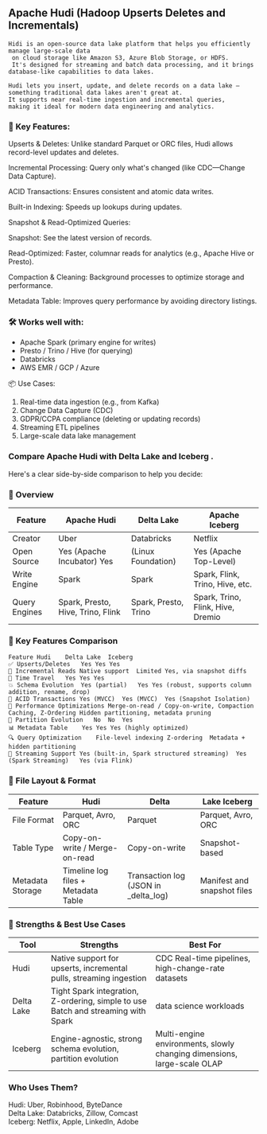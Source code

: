 ## Apache Hudi (Hadoop Upserts Deletes and Incrementals) 
```
Hidi is an open-source data lake platform that helps you efficiently manage large-scale data
 on cloud storage like Amazon S3, Azure Blob Storage, or HDFS.
 It's designed for streaming and batch data processing, and it brings database-like capabilities to data lakes.

Hudi lets you insert, update, and delete records on a data lake —
something traditional data lakes aren't great at.
It supports near real-time ingestion and incremental queries,
making it ideal for modern data engineering and analytics.

```

### 🧠 Key Features:
Upserts & Deletes: Unlike standard Parquet or ORC files, Hudi allows record-level updates and deletes.

Incremental Processing: Query only what's changed (like CDC—Change Data Capture).

ACID Transactions: Ensures consistent and atomic data writes.

Built-in Indexing: Speeds up lookups during updates.

Snapshot & Read-Optimized Queries:

Snapshot: See the latest version of records.

Read-Optimized: Faster, columnar reads for analytics (e.g., Apache Hive or Presto).

Compaction & Cleaning: Background processes to optimize storage and performance.

Metadata Table: Improves query performance by avoiding directory listings.

### 🛠️ Works well with:
- Apache Spark (primary engine for writes)
- Presto / Trino / Hive (for querying)
- Databricks
- AWS EMR / GCP / Azure

📦 Use Cases:
1. Real-time data ingestion (e.g., from Kafka)
2. Change Data Capture (CDC)
3. GDPR/CCPA compliance (deleting or updating records)
4. Streaming ETL pipelines
5. Large-scale data lake management
 
### Compare Apache Hudi with  Delta Lake and Iceberg .

Here's a clear side-by-side comparison to help you decide:

### 🧱 Overview
 
| Feature	| Apache Hudi | 	Delta Lake |	Apache Iceberg |
|---------|-------------|-------------|--------------|
| Creator| 	Uber	| Databricks |	Netflix
| Open Source	| Yes (Apache Incubator)	Yes|  (Linux Foundation)	| Yes (Apache Top-Level)
| Write Engine |	Spark |	Spark	| Spark, Flink, Trino, Hive, etc.
| Query Engines	| Spark, Presto, Hive, Trino, Flink	| Spark, Presto, Trino | 	Spark, Trino, Flink, Hive, Dremio
 
### 📌 Key Features Comparison
```
Feature	Hudi	Delta Lake	Iceberg
✅ Upserts/Deletes	Yes	Yes	Yes
🔁 Incremental Reads	Native support	Limited	Yes, via snapshot diffs
📅 Time Travel	Yes	Yes	Yes
💥 Schema Evolution	Yes (partial)	Yes	Yes (robust, supports column addition, rename, drop)
🔐 ACID Transactions	Yes (MVCC)	Yes (MVCC)	Yes (Snapshot Isolation)
🚀 Performance Optimizations	Merge-on-read / Copy-on-write, Compaction	Caching, Z-Ordering	Hidden partitioning, metadata pruning
📂 Partition Evolution	No	No	Yes
📊 Metadata Table	Yes	Yes	Yes (highly optimized)
🔍 Query Optimization	File-level indexing	Z-ordering	Metadata + hidden partitioning
🔄 Streaming Support	Yes (built-in, Spark structured streaming)	Yes (Spark Streaming)	Yes (via Flink)
```
### 🔧 File Layout & Format
 
| Feature | 	Hudi	| Delta | Lake	Iceberg |
|---------|-------|-------|--------------|
| File Format	| Parquet, Avro, ORC | 	Parquet |	Parquet, Avro, ORC
| Table Type	| Copy-on-write / Merge-on-read	| Copy-on-write |	Snapshot-based
| Metadata Storage	| Timeline log files + Metadata Table| 	Transaction log (JSON in _delta_log)	| Manifest and snapshot files
 
### 💬 Strengths & Best Use Cases
 
| Tool	| Strengths	| Best For |
|-----|--------|----|
| Hudi	| Native support for upserts, incremental pulls, streaming ingestion | CDC	Real-time pipelines, high-change-rate datasets
| Delta Lake | 	Tight Spark integration, Z-ordering, simple to use	Batch and streaming with Spark | data science workloads
| Iceberg	| Engine-agnostic, strong schema evolution, partition evolution	| Multi-engine environments, slowly changing dimensions, large-scale OLAP
 
### Who Uses Them?
Hudi: Uber, Robinhood, ByteDance  
Delta Lake: Databricks, Zillow, Comcast  
Iceberg: Netflix, Apple, LinkedIn, Adobe  

